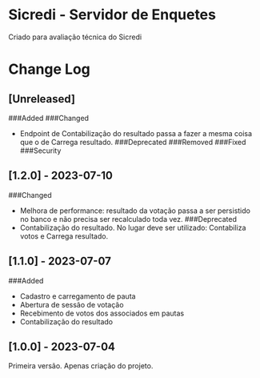 # Sicredi - Servidor de Enquetes
Criado para avaliação técnica do Sicredi

# Change Log

## [Unreleased]
###Added
###Changed
- Endpoint de Contabilização do resultado passa a fazer a mesma coisa que o de Carrega resultado.
###Deprecated
###Removed
###Fixed
###Security

## [1.2.0] - 2023-07-10
###Changed
- Melhora de performance: resultado da votação passa a ser persistido no banco e não precisa ser recalculado toda vez.
###Deprecated
- Contabilização do resultado. No lugar deve ser utilizado: Contabiliza votos e Carrega resultado.

## [1.1.0] - 2023-07-07
###Added
- Cadastro e carregamento de pauta
- Abertura de sessão de votação
- Recebimento de votos dos associados em pautas
- Contabilização do resultado

## [1.0.0] - 2023-07-04
Primeira versão. Apenas criação do projeto.